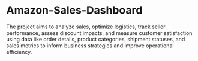 # Amazon-Sales-Dashboard
The project aims to analyze sales, optimize logistics, track seller performance, assess discount impacts, and measure customer satisfaction using data like order details, product categories, shipment statuses, and sales metrics to inform business strategies and improve operational efficiency.
